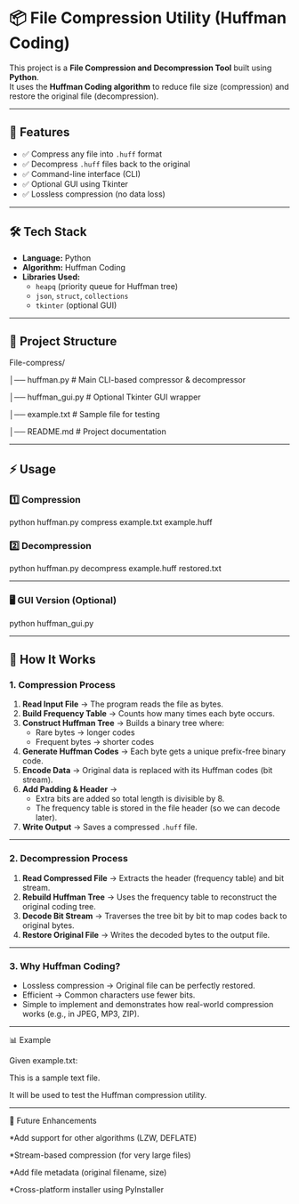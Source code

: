 # 📦 File Compression Utility (Huffman Coding)

This project is a **File Compression and Decompression Tool** built using **Python**.  
It uses the **Huffman Coding algorithm** to reduce file size (compression) and restore the original file (decompression).  

---

## 🚀 Features
- ✅ Compress any file into `.huff` format  
- ✅ Decompress `.huff` files back to the original  
- ✅ Command-line interface (CLI)  
- ✅ Optional GUI using Tkinter  
- ✅ Lossless compression (no data loss)  

---

## 🛠️ Tech Stack
- **Language:** Python  
- **Algorithm:** Huffman Coding  
- **Libraries Used:**  
  - `heapq` (priority queue for Huffman tree)  
  - `json`, `struct`, `collections`  
  - `tkinter` (optional GUI)  

---

## 📂 Project Structure
File-compress/

│── huffman.py # Main CLI-based compressor & decompressor

│── huffman_gui.py # Optional Tkinter GUI wrapper

│── example.txt # Sample file for testing

│── README.md # Project documentation

---

## ⚡ Usage

### 1️⃣ Compression

python huffman.py compress example.txt example.huff

### 2️⃣ Decompression

python huffman.py decompress example.huff restored.txt

---

### 🖥️ GUI Version (Optional)

python huffman_gui.py

---

## 🔎 How It Works

### 1. Compression Process
1. **Read Input File** → The program reads the file as bytes.  
2. **Build Frequency Table** → Counts how many times each byte occurs.  
3. **Construct Huffman Tree** → Builds a binary tree where:
   - Rare bytes → longer codes  
   - Frequent bytes → shorter codes  
4. **Generate Huffman Codes** → Each byte gets a unique prefix-free binary code.  
5. **Encode Data** → Original data is replaced with its Huffman codes (bit stream).  
6. **Add Padding & Header** →  
   - Extra bits are added so total length is divisible by 8.  
   - The frequency table is stored in the file header (so we can decode later).  
7. **Write Output** → Saves a compressed `.huff` file.

---

### 2. Decompression Process
1. **Read Compressed File** → Extracts the header (frequency table) and bit stream.  
2. **Rebuild Huffman Tree** → Uses the frequency table to reconstruct the original coding tree.  
3. **Decode Bit Stream** → Traverses the tree bit by bit to map codes back to original bytes.  
4. **Restore Original File** → Writes the decoded bytes to the output file.  

---

### 3. Why Huffman Coding?
- Lossless compression → Original file can be perfectly restored.  
- Efficient → Common characters use fewer bits.  
- Simple to implement and demonstrates how real-world compression works (e.g., in JPEG, MP3, ZIP).

---

📊 Example

Given example.txt:

This is a sample text file.

It will be used to test the Huffman compression utility.

---

🎯 Future Enhancements

  *Add support for other algorithms (LZW, DEFLATE)

  *Stream-based compression (for very large files)

  *Add file metadata (original filename, size)

  *Cross-platform installer using PyInstaller
